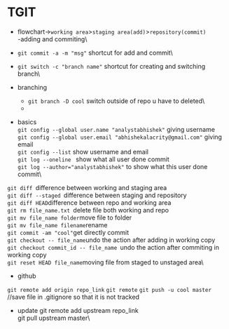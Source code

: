 # TGIT

- flowchart->`working area`>`staging area(add)`>`repository(commit)`\
-adding and commiting\
- `git commit -a -m "msg"` shortcut for add and commit\

- `git switch -c "branch name"` shortcut for creating and switching branch\
- branching
  - `git branch -D cool` switch outside of repo u have to deleted\
  - 

- basics\
`git config --global user.name "analystabhishek"` giving username\
`git config --global user.email "abhishekalacrity@gmail.com"` giving email\
`git config --list` show username and email\
`git log --oneline `  show what all user done commit\
`git log --author="analystabhishek"` to show what this user done commit\



`git diff `difference between working and staging area\
`git diff --staged `difference between staging and repository\
`git diff HEAD`difference between repo and working area\
`git rm file_name.txt `delete file both working and repo\
`git mv file_name folder`move file to folder\
`git mv file_name filename`rename \
`git commit -am "cool"`get directly commit\
`git checkout -- file_name`undo the action after adding in working copy \
`git checkout commit_id -- file_name `undo the action after commiting in working copy \
`git reset HEAD file_name`moving file from staged to unstaged area\


- github

`git remote add origin repo_link`
`git remote`
`git push -u cool master`
//save file in .gitignore so that it is not tracked



- update 
git remote add upstream repo_link\
git pull upstream master\

